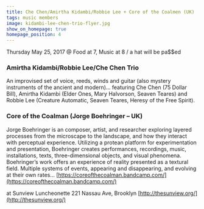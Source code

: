 ```yaml
---
title: Che Chen/Amirtha Kidambi/Robbie Lee + Core of the Coalmen (UK)
tags: music members
image: kidambi-lee-chen-trio-flyer.jpg
show_on_homepage: true
homepage_position: 4
---
```


Thursday May 25, 2017 @ Food at 7, Music at 8 / a hat will be pa$$ed

### Amirtha Kidambi/Robbie Lee/Che Chen Trio

An improvised set of voice, reeds, winds and guitar (also mystery instruments
of the ancient and modern)... featuring Che Chen (75 Dollar Bill), Amirtha
Kidambi (Elder Ones, Mary Halvorson, Seaven Teares) and Robbie Lee (Creature
Automatic, Seaven Teares, Heresy of the Free Spirit).

### Core of the Coalman (Jorge Boehringer – UK)

Jorge Boehringer is an composer, artist, and researcher exploring layered
processes from the microscape to the landscape, and how they interact with
perceptual experience. Utilizing a protean platform for experimentation and
presentation, Boehringer creates performances, recordings, music,
installations, texts, three-dimensional objects, and visual phenomena.
Boehringer’s work offers an experience of reality presented as a textural field.
Multiple systems of events, appearing and disappearing, and evolving at their
own rates... [https://coreofthecoalman.bandcamp.com/](https://coreofthecoalman.bandcamp.com/)

at Sunview Luncheonette
221 Nassau Ave, Brooklyn
[http://thesunview.org/](http://thesunview.org/)

